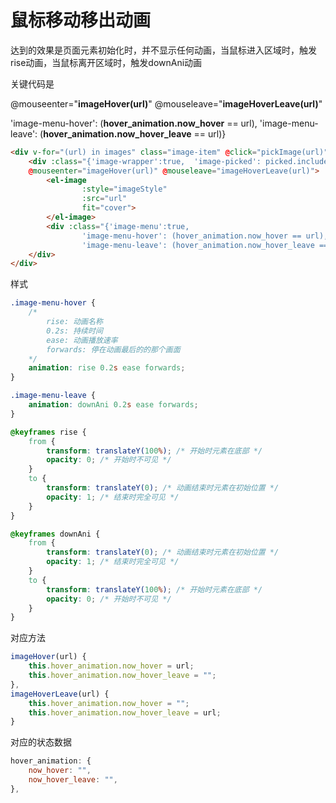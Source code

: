 # 鼠标移动移出动画

达到的效果是页面元素初始化时，并不显示任何动画，当鼠标进入区域时，触发rise动画，当鼠标离开区域时，触发downAni动画



关键代码是 

@mouseenter="**imageHover(url)**" @mouseleave="**imageHoverLeave(url)**"

'image-menu-hover': (**hover_animation.now_hover** == url),
        'image-menu-leave': (**hover_animation.now_hover_leave** == url)}

```html
<div v-for="(url) in images" class="image-item" @click="pickImage(url)">
    <div :class="{'image-wrapper':true,  'image-picked': picked.includes(url)}"
    @mouseenter="imageHover(url)" @mouseleave="imageHoverLeave(url)">
        <el-image
                :style="imageStyle"
                :src="url"
                fit="cover">
        </el-image>
        <div :class="{'image-menu':true,
                'image-menu-hover': (hover_animation.now_hover == url),
                'image-menu-leave': (hover_animation.now_hover_leave == url)}">123</div>
    </div>
</div>
```

样式

```css
.image-menu-hover {
    /* 
    	rise: 动画名称  
    	0.2s: 持续时间
    	ease: 动画播放速率
    	forwards: 停在动画最后的的那个画面
    */
    animation: rise 0.2s ease forwards;
}

.image-menu-leave {
    animation: downAni 0.2s ease forwards;
}

@keyframes rise {
    from {
        transform: translateY(100%); /* 开始时元素在底部 */
        opacity: 0; /* 开始时不可见 */
    }
    to {
        transform: translateY(0); /* 动画结束时元素在初始位置 */
        opacity: 1; /* 结束时完全可见 */
    }
}

@keyframes downAni {
    from {
        transform: translateY(0); /* 动画结束时元素在初始位置 */
        opacity: 1; /* 结束时完全可见 */
    }
    to {
        transform: translateY(100%); /* 开始时元素在底部 */
        opacity: 0; /* 开始时不可见 */
    }
}
```





对应方法

```javascript
imageHover(url) {
    this.hover_animation.now_hover = url;
    this.hover_animation.now_hover_leave = "";
},
imageHoverLeave(url) {
    this.hover_animation.now_hover = "";
    this.hover_animation.now_hover_leave = url;
}
```

对应的状态数据

```javascript
hover_animation: {
    now_hover: "",
    now_hover_leave: "",
},
```